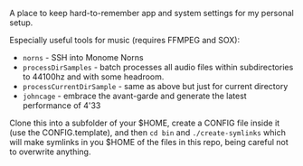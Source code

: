 A place to keep hard-to-remember app and system settings for my personal setup.

Especially useful tools for music (requires FFMPEG and SOX):
- `norns` - SSH into Monome Norns
- `processDirSamples` - batch processes all audio files within subdirectories to 44100hz and with some headroom.
- `processCurrentDirSample` - same as above but just for current directory
- `johncage` - embrace the avant-garde and generate the latest performance of 4'33

Clone this into a subfolder of your $HOME, create a CONFIG file inside it (use the CONFIG.template),
and then `cd bin` and `./create-symlinks` which will make symlinks in you $HOME of the files in
this repo, being careful not to overwrite anything.
